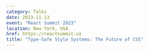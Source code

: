 ```yaml
---
category: Talks
date: 2023-11-13
event: "React Summit 2023"
location: New York, USA
href: https://reactsummit.us
title: "Type-Safe Style Systems: The Future of CSS"
---
```

